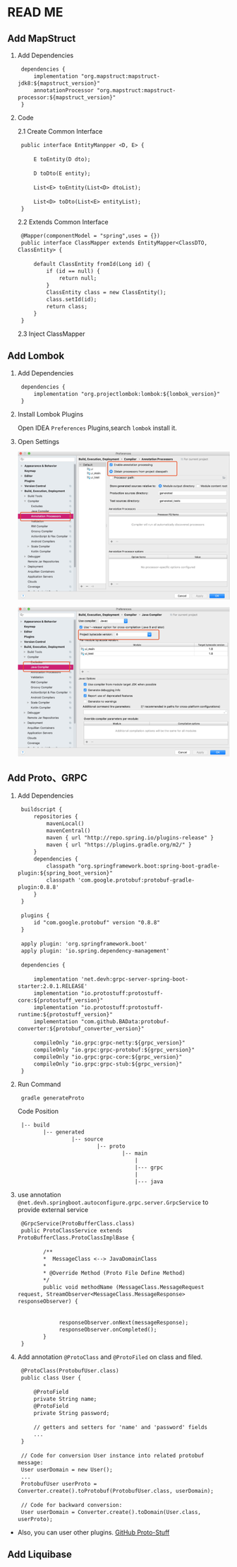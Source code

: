 # READ ME

## Add MapStruct

1. Add Dependencies

        dependencies {
            implementation "org.mapstruct:mapstruct-jdk8:${mapstruct_version}"
            annotationProcessor "org.mapstruct:mapstruct-processor:${mapstruct_version}"
        }
        
2. Code

    2.1 Create Common Interface

        public interface EntityManpper <D, E> {
                                       
            E toEntity(D dto);
        
            D toDto(E entity);
        
            List<E> toEntity(List<D> dtoList);
        
            List<D> toDto(List<E> entityList);
        }
        
    2.2 Extends Common Interface
    
        @Mapper(componentModel = "spring",uses = {})
        public interface ClassMapper extends EntityMapper<ClassDTO, ClassEntity> {
        
            default ClassEntity fromId(Long id) {
                if (id == null) {
                    return null;
                }
                ClassEntity class = new ClassEntity();
                class.setId(id);
                return class;
            }
        }
        
    2.3 Inject ClassMapper
    
## Add Lombok

1. Add Dependencies

        dependencies {
            implementation "org.projectlombok:lombok:${lombok_version}"
        }              

2. Install Lombok Plugins

    Open IDEA `Preferences` Plugins,search `lombok` install it.
    
3. Open Settings
    
    ![img](lombok-1.jpg)
    
    ![img](lombok-2.jpg)
    
## Add Proto、GRPC

1. Add Dependencies

        buildscript {
            repositories {
                mavenLocal()
                mavenCentral()
                maven { url "http://repo.spring.io/plugins-release" }
                maven { url "https://plugins.gradle.org/m2/" }
            }
            dependencies {
                classpath "org.springframework.boot:spring-boot-gradle-plugin:${spring_boot_version}"
                classpath 'com.google.protobuf:protobuf-gradle-plugin:0.8.8'
            }
        }
        
        plugins {
            id "com.google.protobuf" version "0.8.8"      
        }

        apply plugin: 'org.springframework.boot'
        apply plugin: 'io.spring.dependency-management'
        
        dependencies {
            
            implementation 'net.devh:grpc-server-spring-boot-starter:2.0.1.RELEASE'
            implementation "io.protostuff:protostuff-core:${protostuff_version}"
            implementation "io.protostuff:protostuff-runtime:${protostuff_version}"
            implementation "com.github.BAData:protobuf-converter:${protobuf_converter_version}"
        
            compileOnly "io.grpc:grpc-netty:${grpc_version}"
            compileOnly "io.grpc:grpc-protobuf:${grpc_version}"
            compileOnly "io.grpc:grpc-core:${grpc_version}"
            compileOnly "io.grpc:grpc-stub:${grpc_version}"
        }    

2. Run Command

        gradle generateProto
        
   Code Position
   
        |-- build
               |-- generated
                        |-- source
                                |-- proto
                                        |-- main
                                            |
                                            |--- grpc
                                            |  
                                            |--- java     

3. use annotation `@net.devh.springboot.autoconfigure.grpc.server.GrpcService` to provide external service

        @GrpcService(ProtoBufferClass.class)
        public ProtoClassService extends ProtoBufferClass.ProtoClassImplBase {
        
               /**
               *  MessageClass <--> JavaDomainClass
               *
               * @Override Method (Proto File Define Method)
               */
               public void methodName (MessageClass.MessageRequest request, StreamObserver<MessageClass.MessageResponse> responseObserver) {
               
               
                    responseObserver.onNext(messageResponse);
                    responseObserver.onCompleted();
               }        
        }      
 
5. Add annotation `@ProtoClass` and `@ProtoFiled` on class and filed.
    
        
        @ProtoClass(ProtobufUser.class)
        public class User {
        
        	@ProtoField
        	private String name;
        	@ProtoField
        	private String password;
        
        	// getters and setters for 'name' and 'password' fields
        	...
        }
        
        // Code for conversion User instance into related protobuf message:
        User userDomain = new User();
        ...
        ProtobufUser userProto = Converter.create().toProtobuf(ProtobufUser.class, userDomain);
        
        // Code for backward conversion:
        User userDomain = Converter.create().toDomain(User.class, userProto);


* Also, you can user other plugins. [GitHub Proto-Stuff](https://github.com/protostuff/protostuff)

## Add Liquibase
